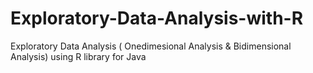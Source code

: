 # Exploratory-Data-Analysis-with-R
Exploratory Data Analysis ( Onedimesional Analysis &amp; Bidimensional Analysis) using R library for Java

